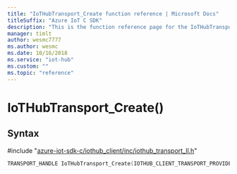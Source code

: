 ```yaml
---                             
title: "IoTHubTransport_Create function reference | Microsoft Docs" 
titleSuffix: "Azure IoT C SDK"            
description: "This is the function reference page for the IoTHubTransport_Create() function in the Azure IoT C SDK. This SDK is used with Azure IoT Hub and Azure IoT Hub Device Provisioning Service"            
manager: timlt                 
author: wesmc7777              
ms.author: wesmc               
ms.date: 10/16/2018                    
ms.service: "iot-hub"             
ms.custom: ""                
ms.topic: "reference"        
---                            
```


# IoTHubTransport_Create()

## Syntax

\#include "[azure-iot-sdk-c/iothub_client/inc/iothub_transport_ll.h](../iothub-transport-ll-h.md)"  
```C
TRANSPORT_HANDLE IoTHubTransport_Create(IOTHUB_CLIENT_TRANSPORT_PROVIDER  C2);
```

